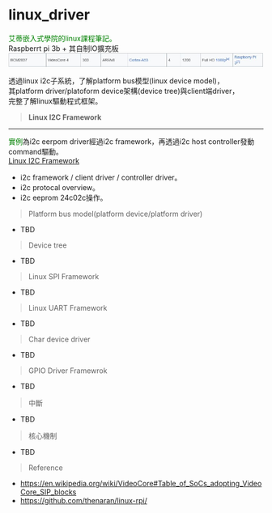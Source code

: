 # linux_driver
<font color=#008000>艾蒂嵌入式學院的linux課程筆記。</font><br>
Raspberrt pi 3b + 其自制IO擴充板
![alt raspi3b](https://github.com/chiweichiu/linux_driver/blob/main/utils/raspi3b.JPG)

透過linux i2c子系統，了解platform bus模型(linux device model)，<br>
其platform driver/platoform device架構(device tree)與client端driver，<br>
完整了解linux驅動程式框架。<br>

> **Linux I2C Framework**<br>
---
<font color=#008000>實例</font>為i2c eerpom driver經過i2c framework，再透過i2c host controller發動command驅動。<br>
[Linux I2C Framework](https://github.com/chiweichiu/linux_driver/blob/main/linux_i2c_framework/README.md)
- i2c framework / client driver / controller driver。
- i2c protocal overview。
- i2c eeprom 24c02c操作。

> Platform bus model(platform device/platform driver)
- TBD
> Device tree
- TBD
> Linux SPI Framework
- TBD
> Linux UART Framework
- TBD
> Char device driver
- TBD
> GPIO Driver Framewrok
- TBD
> 中斷
- TBD
> 核心機制
- TBD

> Reference<br>
- https://en.wikipedia.org/wiki/VideoCore#Table_of_SoCs_adopting_VideoCore_SIP_blocks
- https://github.com/thenaran/linux-rpi/
